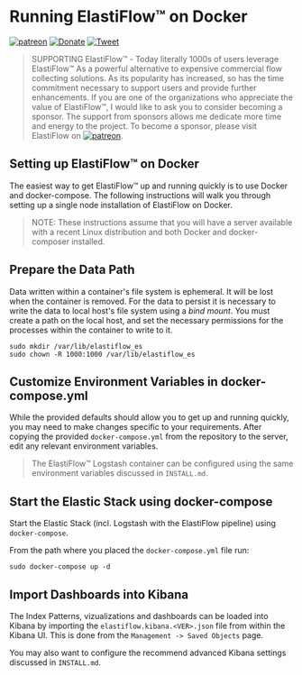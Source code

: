 # Running ElastiFlow&trade; on Docker

[![patreon](https://user-images.githubusercontent.com/10326954/52966127-c9847680-33a6-11e9-8640-10dd7abc3af0.png)](https://www.patreon.com/elastiflow) [![Donate](https://img.shields.io/badge/Donate-PayPal-green.svg)](https://www.paypal.me/robcowart) [![Tweet](https://img.shields.io/twitter/url/http/shields.io.svg?style=social)](https://twitter.com/intent/tweet?text=ElastiFlow%E2%84%A2%20provides%20Netflow%20v5%2Fv9%2C%20sFlow%20and%20IPFIX%20data%20collection%20and%20visualization%20using%20the%20Elastic%20Stack.&url=https://github.com/robcowart/elastiflow&hashtags=elastiflow,netflow,sflow,ipfix)

> SUPPORTING ElastiFlow&trade; - Today literally 1000s of users leverage ElastiFlow&trade; As a powerful alternative to expensive commercial flow collecting solutions. As its popularity has increased, so has the time commitment necessary to support users and provide further enhancements. If you are one of the organizations who appreciate the value of ElastiFlow&trade;, I would like to ask you to consider becoming a sponsor. The support from sponsors allows me dedicate more time and energy to the project. To become a sponsor, please visit ElastiFlow on [![patreon](https://user-images.githubusercontent.com/10326954/52966127-c9847680-33a6-11e9-8640-10dd7abc3af0.png)](https://www.patreon.com/elastiflow).

## Setting up ElastiFlow&trade; on Docker
The easiest way to get ElastiFlow&trade; up and running quickly is to use Docker and docker-compose. The following instructions will walk you through setting up a single node installation of ElastiFlow on Docker.

> NOTE: These instructions assume that you will have a server available with a recent Linux distribution and both Docker and docker-composer installed.

## Prepare the Data Path
Data written within a container's file system is ephemeral. It will be lost when the container is removed. For the data to persist it is necessary to write the data to local host's file system using a _bind mount_. You must create a path on the local host, and set the necessary permissions for the processes within the container to write to it.

```
sudo mkdir /var/lib/elastiflow_es
sudo chown -R 1000:1000 /var/lib/elastiflow_es
```

## Customize Environment Variables in docker-compose.yml
While the provided defaults should allow you to get up and running quickly, you may need to make changes specific to your requirements. After copying the provided `docker-compose.yml` from the repository to the server, edit any relevant environment variables.
> The ElastiFlow&trade; Logstash container can be configured using the same environment variables discussed in `INSTALL.md`.

## Start the Elastic Stack using docker-compose

Start the Elastic Stack (incl. Logstash with the ElastiFlow pipeline) using `docker-compose`.

From the path where you placed the `docker-compose.yml` file run:
```
sudo docker-compose up -d
```

## Import Dashboards into Kibana

The Index Patterns, vizualizations and dashboards can be loaded into Kibana by importing the `elastiflow.kibana.<VER>.json` file from within the Kibana UI. This is done from the `Management -> Saved Objects` page.

You may also want to configure the recommend advanced Kibana settings discussed in `INSTALL.md`.
